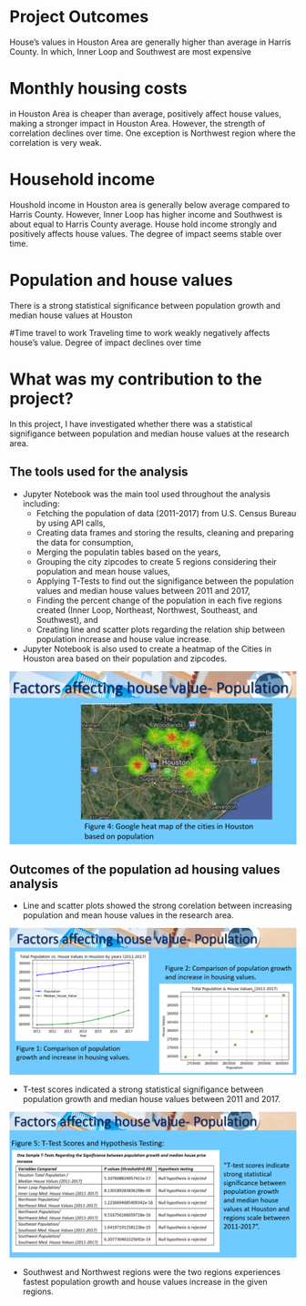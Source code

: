 # Project Outcomes

House’s values in Houston Area are generally higher than average in Harris County. In which, Inner Loop and Southwest are most expensive

# Monthly housing costs 

in Houston Area is cheaper than average, positively affect house values, making a stronger impact in Houston Area. However, the strength of correlation declines over time. 
One exception is Northwest region where the correlation is very weak.

# Household income

Houshold income in Houston area is generally below average compared to Harris County. However, Inner Loop has higher income and Southwest is about equal to Harris County average.
House hold income strongly and positively affects house values. The degree of impact seems stable over time.

# Population and house values
There is a strong statistical significance between population growth and median house values at Houston

#Time travel to work
Traveling time to work weakly negatively affects house’s value. Degree of impact declines over time

# What was my contribution to the project?
In this project, I have investigated whether there was a statistical signifigance between population and median house values at the research area. 

## The tools used for the analysis
* Jupyter Notebook was the main tool used throughout the analysis including:
  * Fetching the  population of data (2011-2017) from U.S. Census Bureau by using API calls,
  * Creating data frames and storing the results, cleaning and preparing the data for consumption,
  * Merging the populatin tables based on the years,
  * Grouping the city zipcodes to create 5 regions considering their population and mean house values,
  * Applying T-Tests to find out the signifigance between the population values and median house values between 2011 and 2017,
  * Finding the percent change of the population in each five regions created (Inner Loop, Northeast, Northwest, Southeast, and Southwest), and
  * Creating line and scatter plots regarding the relation ship between population increase and house value increase.
* Jupyter Notebook is also used to create a heatmap of the Cities in Houston area based on their population and zipcodes.

![](image/h15.PNG)

## Outcomes of the population ad housing values analysis
* Line and scatter plots showed the strong corelation between increasing population and mean house values in the research area.

![](image/h18.PNG)

* T-test scores indicated a strong statistical signifigance between population growth and median house values between 2011 and 2017.

![](image/h19.PNG)

* Southwest and Northwest regions were the two regions experiences fastest population growth and house values increase in the given regions.
